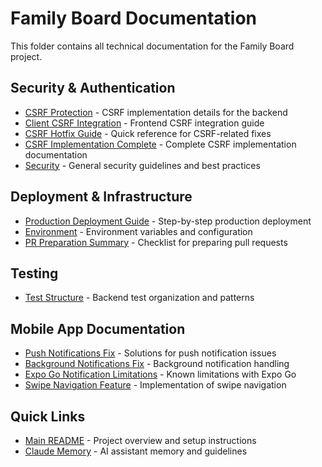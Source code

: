 # Family Board Documentation

This folder contains all technical documentation for the Family Board project.

## Security & Authentication
- [CSRF Protection](./CSRF_PROTECTION.md) - CSRF implementation details for the backend
- [Client CSRF Integration](./CLIENT_CSRF_INTEGRATION.md) - Frontend CSRF integration guide
- [CSRF Hotfix Guide](./CSRF_HOTFIX_GUIDE.md) - Quick reference for CSRF-related fixes
- [CSRF Implementation Complete](./CSRF_IMPLEMENTATION_COMPLETE.md) - Complete CSRF implementation documentation
- [Security](./SECURITY.md) - General security guidelines and best practices

## Deployment & Infrastructure
- [Production Deployment Guide](./PRODUCTION_DEPLOYMENT_GUIDE.md) - Step-by-step production deployment
- [Environment](./ENVIRONMENT.md) - Environment variables and configuration
- [PR Preparation Summary](./PR_PREPARATION_SUMMARY.md) - Checklist for preparing pull requests

## Testing
- [Test Structure](./TEST_STRUCTURE.md) - Backend test organization and patterns

## Mobile App Documentation
- [Push Notifications Fix](./PUSH-NOTIFICATIONS-FIX.md) - Solutions for push notification issues
- [Background Notifications Fix](./BACKGROUND-NOTIFICATIONS-FIX.md) - Background notification handling
- [Expo Go Notification Limitations](./EXPO-GO-NOTIFICATION-LIMITATIONS.md) - Known limitations with Expo Go
- [Swipe Navigation Feature](./SWIPE-NAVIGATION-FEATURE.md) - Implementation of swipe navigation

## Quick Links
- [Main README](../README.md) - Project overview and setup instructions
- [Claude Memory](../CLAUDE.md) - AI assistant memory and guidelines